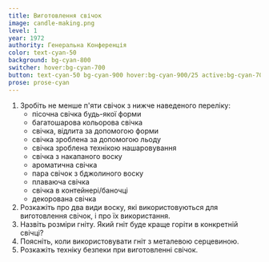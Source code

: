 ```yaml
---
title: Виготовлення свічок
image: candle-making.png
level: 1
year: 1972
authority: Генеральна Конференція
color: text-cyan-50
background: bg-cyan-800
switcher: hover:bg-cyan-700
button: text-cyan-50 bg-cyan-900 hover:bg-cyan-900/25 active:bg-cyan-700
prose: prose-cyan
---
```


1. Зробіть не менше п'яти свічок з нижче наведеного переліку:
   - пісочна свічка будь-якої форми
   - багатошарова кольорова свічка
   - свічка, відлита за допомогою форми
   - свічка зроблена за допомогою льоду
   - свічка зроблена технікою нашаровування
   - свічка з накапаного воску
   - ароматична свічка
   - пара свічок з бджолиного воску
   - плаваюча свічка
   - свічка в контейнері/баночці
   - декорована свічка
2. Розкажіть про два види воску, які використовуються для виготовлення свічок, і про їх використання.
3. Назвіть розміри гніту. Який гніт буде краще горіти в конкретній свічці?
4. Поясніть, коли використовувати гніт з металевою серцевиною.
5. Розкажіть техніку безпеки при виготовленні свічок.
